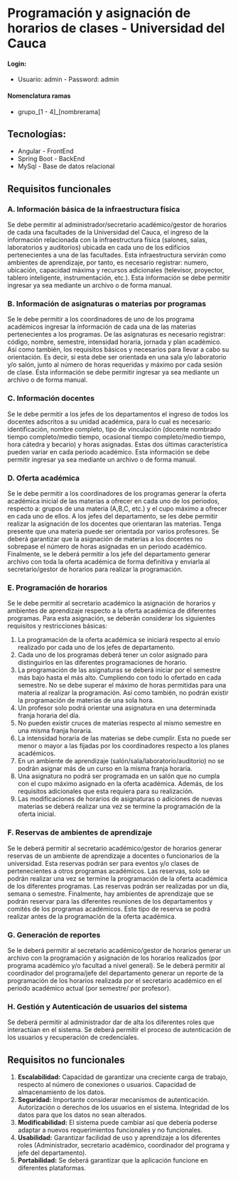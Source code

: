 # Programación y asignación de horarios de clases - Universidad del Cauca

#### Login: 
- Usuario: admin - Password: admin
#### Nomenclatura ramas
- grupo_[1 - 4]_[nombrerama]
## Tecnologías: 
- Angular - FrontEnd 
- Spring Boot - BackEnd 
- MySql - Base de datos relacional

## Requisitos funcionales 
### A. Información básica de la infraestructura física
Se debe permitir al administrador/secretario académico/gestor de horarios de cada una
facultades de la Universidad del Cauca, el ingreso de la información relacionada con la
infraestructura física (salones, salas, laboratorios y auditorios) ubicada en cada uno de los
edificios pertenecientes a una de las facultades. Esta infraestructura servirán como ambientes
de aprendizaje, por tanto, es necesario registrar: numero, ubicación, capacidad máxima y
recursos adicionales (televisor, proyector, tablero inteligente, instrumentación, etc.). Esta
información se debe permitir ingresar ya sea mediante un archivo o de forma manual.
### B. Información de asignaturas o materias por programas
Se le debe permitir a los coordinadores de uno de los programa académicos ingresar la
información de cada una de las materias pertenecientes a los programas. De las asignaturas
es necesario registrar: código, nombre, semestre, intensidad horaria, jornada y plan
académico. Así como también, los requisitos básicos y necesarios para llevar a cabo su
orientación. Es decir, si esta debe ser orientada en una sala y/o laboratorio y/o salón, junto al
número de horas requeridas y máximo por cada sesión de clase. Esta información se debe
permitir ingresar ya sea mediante un archivo o de forma manual.
### C. Información docentes
Se le debe permitir a los jefes de los departamentos el ingreso de todos los docentes adscritos
a su unidad académica, para lo cual es necesario: identificación, nombre completo, tipo de vinculación (docente nombrado tiempo completo/medio tiempo, ocasional tiempo
completo/medio tiempo, hora cátedra y becario) y horas asignadas. Estas dos últimas
característica pueden variar en cada periodo académico. Esta información se debe permitir
ingresar ya sea mediante un archivo o de forma manual.
### D. Oferta académica
Se le debe permitir a los coordinadores de los programas generar la oferta académica inicial
de las materias a ofrecer en cada uno de los periodos, respecto a: grupos de una materia
(A,B,C, etc.) y el cupo máximo a ofrecer en cada uno de ellos. A los jefes del departamento,
se les debe permitir realizar la asignación de los docentes que orientaran las materias. Tenga
presente que una materia puede ser orientada por varios profesores. Se deberá garantizar que
la asignación de materias a los docentes no sobrepase el número de horas asignadas en un
periodo académico. Finalmente, se le deberá permitir a los jefe del departamento generar
archivo con toda la oferta académica de forma definitiva y enviarla al secretario/gestor de
horarios para realizar la programación.
### E. Programación de horarios
Se le debe permitir al secretario académico la asignación de horarios y ambientes de
aprendizaje respecto a la oferta académica de diferentes programas.
Para esta asignación, se deberán considerar los siguientes requisitos y restricciones básicas:
1. La programación de la oferta académica se iniciará respecto al envío realizado por
cada uno de los jefes de departamento.
2. Cada uno de los programas deberá tener un color asignado para distinguirlos en las
diferentes programaciones de horario.
3. La programación de las asignaturas se deberá iniciar por el semestre más bajo hasta
el más alto. Cumpliendo con todo lo ofertado en cada semestre.
No se debe superar el máximo de horas permitidas para una materia al realizar la
programación. Así como también, no podrán existir la programación de materias de
una sola hora.
5. Un profesor solo podrá orientar una asignatura en una determinada franja horaria del
día.
6. No pueden existir cruces de materias respecto al mismo semestre en una misma franja
horaria.
7. La intensidad horaria de las materias se debe cumplir. Esta no puede ser menor o
mayor a las fijadas por los coordinadores respecto a los planes académicos.
8. En un ambiente de aprendizaje (salón/sala/laboratorio/auditorio) no se podrán asignar
más de un curso en la misma franja horaria.
9. Una asignatura no podrá ser programada en un salón que no cumpla con el cupo
máximo asignado en la oferta académica. Además, de los requisitos adicionales que
esta requiera para su realización.
10. Las modificaciones de horarios de asignaturas o adiciones de nuevas materias se
deberá realizar una vez se termine la programación de la oferta inicial.
### F. Reservas de ambientes de aprendizaje
Se le deberá permitir al secretario académico/gestor de horarios generar reservas de un
ambiente de aprendizaje a docentes o funcionarios de la universidad. Esta reservas podrán
ser para eventos y/o clases de pertenecientes a otros programas académicos. Las reservas,
solo se podrán realizar una vez se termine la programación de la oferta académica de los
diferentes programas. Las reservas podrán ser realizadas por un día, semana o semestre.
Finalmente, hay ambientes de aprendizaje que se podrán reservar para las diferentes
reuniones de los departamentos y comités de los programas académicos. Este tipo de reserva
se podrá realizar antes de la programación de la oferta académica.
### G. Generación de reportes
Se le deberá permitir al secretario académico/gestor de horarios generar un archivo con la
programación y asignación de los horarios realizados (por programa académico y/o facultad
a nivel general).
Se le deberá permitir al coordinador del programa/jefe del departamento generar un reporte
de la programación de los horarios realizada por el secretario académico en el periodo
académico actual (por semestre/ por profesor).
### H. Gestión y Autenticación de usuarios del sistema
Se deberá permitir al administrador dar de alta los diferentes roles que interactúan en el
sistema. Se deberá permitir el proceso de autenticación de los usuarios y recuperación de
credenciales.

## Requisitos no funcionales

1. **Escalabilidad:** Capacidad de garantizar una creciente carga de trabajo, respecto al
número de conexiones o usuarios. Capacidad de almacenamiento de los datos.
2. **Seguridad:** Importante considerar mecanismos de autenticación. Autorización o
derechos de los usuarios en el sistema. Integridad de los datos para que los datos no
sean alterados.
3. **Modificabilidad:** El sistema puede cambiar así que debería poderse adaptar a nuevos
requerimientos funcionales y no funcionales.
4. **Usabilidad:** Garantizar facilidad de uso y aprendizaje a los diferentes roles
(Administrador, secretario académico, coordinador del programa y jefe del
departamento).
5. **Portabilidad:** Se deberá garantizar que la aplicación funcione en diferentes
plataformas.
